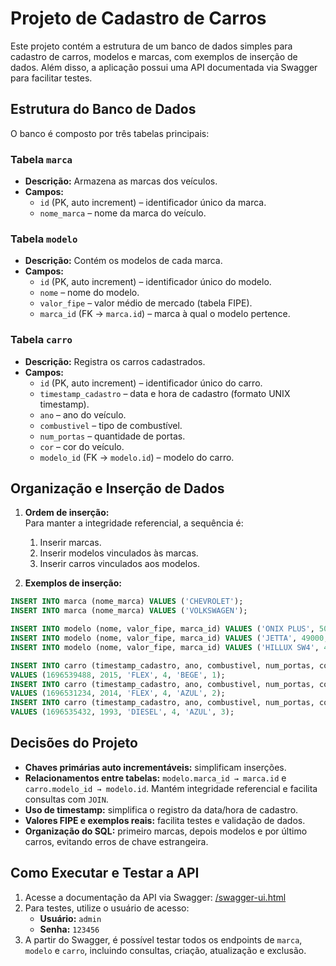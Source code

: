 # Projeto de Cadastro de Carros

Este projeto contém a estrutura de um banco de dados simples para cadastro de carros, modelos e marcas, com exemplos de inserção de dados. Além disso, a aplicação possui uma API documentada via Swagger para facilitar testes.

## Estrutura do Banco de Dados

O banco é composto por três tabelas principais:

### Tabela `marca`
- **Descrição:** Armazena as marcas dos veículos.
- **Campos:**
    - `id` (PK, auto increment) – identificador único da marca.
    - `nome_marca` – nome da marca do veículo.

### Tabela `modelo`
- **Descrição:** Contém os modelos de cada marca.
- **Campos:**
    - `id` (PK, auto increment) – identificador único do modelo.
    - `nome` – nome do modelo.
    - `valor_fipe` – valor médio de mercado (tabela FIPE).
    - `marca_id` (FK → `marca.id`) – marca à qual o modelo pertence.

### Tabela `carro`
- **Descrição:** Registra os carros cadastrados.
- **Campos:**
    - `id` (PK, auto increment) – identificador único do carro.
    - `timestamp_cadastro` – data e hora de cadastro (formato UNIX timestamp).
    - `ano` – ano do veículo.
    - `combustivel` – tipo de combustível.
    - `num_portas` – quantidade de portas.
    - `cor` – cor do veículo.
    - `modelo_id` (FK → `modelo.id`) – modelo do carro.

## Organização e Inserção de Dados

1. **Ordem de inserção:**  
   Para manter a integridade referencial, a sequência é:
    1. Inserir marcas.
    2. Inserir modelos vinculados às marcas.
    3. Inserir carros vinculados aos modelos.

2. **Exemplos de inserção:**
```sql
INSERT INTO marca (nome_marca) VALUES ('CHEVROLET');
INSERT INTO marca (nome_marca) VALUES ('VOLKSWAGEN');

INSERT INTO modelo (nome, valor_fipe, marca_id) VALUES ('ONIX PLUS', 50000, 1);
INSERT INTO modelo (nome, valor_fipe, marca_id) VALUES ('JETTA', 49000, 2);
INSERT INTO modelo (nome, valor_fipe, marca_id) VALUES ('HILLUX SW4', 47500, 2);

INSERT INTO carro (timestamp_cadastro, ano, combustivel, num_portas, cor, modelo_id)
VALUES (1696539488, 2015, 'FLEX', 4, 'BEGE', 1);
INSERT INTO carro (timestamp_cadastro, ano, combustivel, num_portas, cor, modelo_id)
VALUES (1696531234, 2014, 'FLEX', 4, 'AZUL', 2);
INSERT INTO carro (timestamp_cadastro, ano, combustivel, num_portas, cor, modelo_id)
VALUES (1696535432, 1993, 'DIESEL', 4, 'AZUL', 3);
```

## Decisões do Projeto

- **Chaves primárias auto incrementáveis:** simplificam inserções.
- **Relacionamentos entre tabelas:** `modelo.marca_id → marca.id` e `carro.modelo_id → modelo.id`. Mantém integridade referencial e facilita consultas com `JOIN`.
- **Uso de timestamp:** simplifica o registro da data/hora de cadastro.
- **Valores FIPE e exemplos reais:** facilita testes e validação de dados.
- **Organização do SQL:** primeiro marcas, depois modelos e por último carros, evitando erros de chave estrangeira.

## Como Executar e Testar a API

1. Acesse a documentação da API via Swagger: [/swagger-ui.html](/swagger-ui.html)
2. Para testes, utilize o usuário de acesso:
    - **Usuário:** `admin`
    - **Senha:** `123456`
3. A partir do Swagger, é possível testar todos os endpoints de `marca`, `modelo` e `carro`, incluindo consultas, criação, atualização e exclusão.
